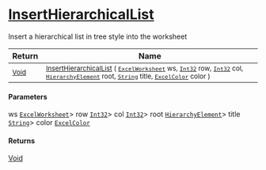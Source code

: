 # [InsertHierarchicalList](./ExcelHelper-100664036.md)

Insert a hierarchical list in tree style into the worksheet

| Return | Name | 
| --- | --- | 
| <sub>[Void](https://docs.microsoft.com/en-us/dotnet/api/System.Void)</sub>| <sub>[InsertHierarchicalList](./ExcelHelper-100664036.md) ( [`ExcelWorksheet`](./ExcelHelper-100664036.md) ws, [`Int32`](https://docs.microsoft.com/en-us/dotnet/api/System.Int32) row, [`Int32`](https://docs.microsoft.com/en-us/dotnet/api/System.Int32) col, [`HierarchyElement`](./../HierarchyElement.md) root, [`String`](https://docs.microsoft.com/en-us/dotnet/api/System.String) title, [`ExcelColor`](./../Excel/ExcelColor.md) color )</sub>| <br>


#### Parameters
 ws  [`ExcelWorksheet`](./ExcelHelper-100664036.md)> row  [`Int32`](https://docs.microsoft.com/en-us/dotnet/api/System.Int32)> col  [`Int32`](https://docs.microsoft.com/en-us/dotnet/api/System.Int32)> root  [`HierarchyElement`](./../HierarchyElement.md)> title  [`String`](https://docs.microsoft.com/en-us/dotnet/api/System.String)> color  [`ExcelColor`](./../Excel/ExcelColor.md)
#### Returns
[Void](https://docs.microsoft.com/en-us/dotnet/api/System.Void)
